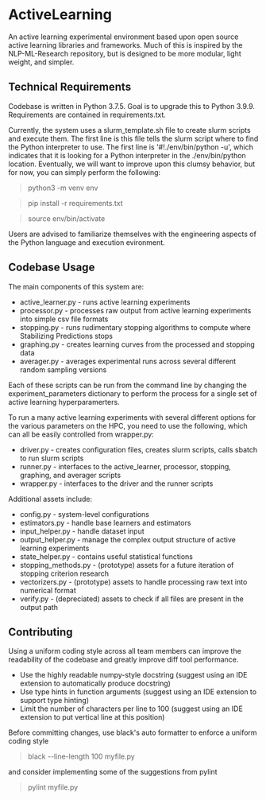 # ActiveLearning

An active learning experimental environment based upon open source active learning libraries and frameworks. Much of this is inspired by the NLP-ML-Research repository, but is designed to be more modular, light weight, and simpler.

## Technical Requirements

Codebase is written in Python 3.7.5. Goal is to upgrade this to Python 3.9.9. Requirements are contained in requirements.txt. 

Currently, the system uses a slurm_template.sh file to create slurm scripts and execute them. The first line is this file tells the slurm script where to find the Python interpreter to use. The first line is '#!./env/bin/python -u', which indicates that it is looking for a Python interpreter in the ./env/bin/python location. Eventually, we will want to improve upon this clumsy behavior, but for now, you can simply perform the following:

> python3 -m venv env

> pip install -r requirements.txt

> source env/bin/activate

Users are advised to familiarize themselves with the engineering aspects of the Python language and execution evironment.

## Codebase Usage

The main components of this system are:
- active_learner.py - runs active learning experiments
- processor.py - processes raw output from active learning experiments into simple csv file formats
- stopping.py - runs rudimentary stopping algorithms to compute where Stabilizing Predictions stops
- graphing.py - creates learning curves from the processed and stopping data
- averager.py - averages experimental runs across several different random sampling versions

Each of these scripts can be run from the command line by changing the experiment_parameters dictionary to perform the process for a single set of active learning hyperparamerters. 

To run a many active learning experiments with several different options for the various parameters on the HPC, you need to use the following, which can all be easily controlled from wrapper.py:
- driver.py - creates configuration files, creates slurm scripts, calls sbatch to run slurm scripts
- runner.py - interfaces to the active_learner, processor, stopping, graphing, and averager scripts
- wrapper.py - interfaces to the driver and the runner scripts

Additional assets include:
- config.py - system-level configurations
- estimators.py - handle base learners and estimators
- input_helper.py - handle dataset input
- output_helper.py - manage the complex output structure of active learning experiments
- state_helper.py - contains useful statistical functions
- stopping_methods.py - (prototype) assets for a future iteration of stopping criterion research
- vectorizers.py - (prototype) assets to handle processing raw text into numerical format
- verify.py - (depreciated) assets to check if all files are present in the output path

## Contributing

Using a uniform coding style across all team members can improve the readability of the codebase and greatly improve diff tool performance.

- Use the highly readable numpy-style docstring (suggest using an IDE extension to automatically produce docstring)
- Use type hints in function arguments (suggest using an IDE extension to support type hinting)
- Limit the number of characters per line to 100 (suggest using an IDE extension to put vertical line at this position)

Before committing changes, use black's auto formatter to enforce a uniform coding style
> black --line-length 100 myfile.py

and consider implementing some of the suggestions from pylint
> pylint myfile.py
